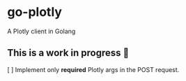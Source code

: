 # go-plotly
A Plotly client in Golang

## **This is a work in progress** :construction_worker:

[ ] Implement only __required__ Plotly args in the POST request.
